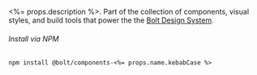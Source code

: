 <%= props.description %>. Part of the collection of components, visual styles, and build tools that power the the [Bolt Design System](https://www.boltdesignsystem.com).

###### Install via NPM
```
npm install @bolt/components-<%= props.name.kebabCase %>
```
